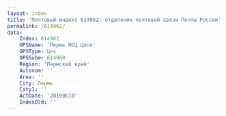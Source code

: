 ```yaml
---
layout: index
title: 'Почтовый индекс 614962: отделение почтовой связи Почты России'
permalink: /614962/
data:
    Index: 614962
    OPSName: 'Пермь МСЦ Цопо'
    OPSType: Цех
    OPSSubm: 614960
    Region: 'Пермский край'
    Autonom: ''
    Area: ''
    City: Пермь
    City1: ''
    ActDate: '20100618'
    IndexOld: ''
---
```

